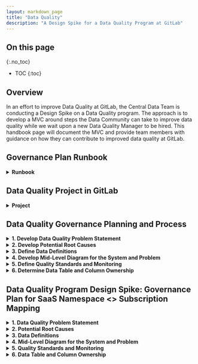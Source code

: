 ```yaml
---
layout: markdown_page
title: "Data Quality"
description: "A Design Spike for a Data Quality Program at GitLab"
---
```


## On this page
{:.no_toc}

- TOC
{:toc}

## Overview

In an effort to improve Data Quality at GitLab, the Central Data Team is conducting a Design Spike on a Data Quality program. The approach is to develop a MVC around steps the Data Community can take to improve data quality while we wait upon a new Data Quality Manager to be hired. This handbook page will document the MVC and provide team members with guidance on how they can contribute to improved data quality at GitLab.

## Governance Plan Runbook

<details markdown=1>

<summary><b>Runbook</b></summary>

The governance plan runbook is intended to facilitate the implementation and adoption of the governance plan. It is meant to make data management easy and provide flexibility and continuous improvement. The below steps should be considered when implementing the plan:

1. Determine the DRI that will write the problem statement in step #1, will open the epic in the Data Quality Project, and will be responsible for guiding the cross-functional team through the remaining steps of the data governance plan. 

1. Create a new section on this handbook page for the data quality issue and provide the governance plan. Provide a link to the epic in the Data Quality Project.

1. The DRI should facilitate the completion of the data quality governance plan. This should be a collaborative effort between business, functional analytics, and central data teams.

1. All data quality issues should be opened in the Data Quality Project. If there is an existing epic that addresses the root cause of the problem, then the issue should be linked to that epic. If there is no epic opened that addresses the problem, then a DRI needs to be identified to complete step #1 below and faciliate the execution of the data quality governance plan.

</details>

## Data Quality Project in GitLab

<details markdown=1>

<summary><b>Project</b></summary>

Coming soon. A link will be provided to the Data Quality Project as well as guidance on the operations of the issues and labels in the project.

</details>

## Data Quality Governance Planning and Process

<details markdown=1>

<summary><b>1. Develop Data Quality Problem Statement</b></summary>

The problem statement should define what the data quality problem is and what impact it has on business outcomes. The problem statement should be added to an epic in the Data Quality Project using the data quality epic template. 

</details>

<details markdown=1>

<summary><b>2. Develop Potential Root Causes</b></summary>

The root causes for the data quality issue identified in the problem statement should be determined and added to the epic. These root causes can be business process related or they can be related to technical configurations in source system applications. All issues related to the same problem statement and root causes should be opened in the Data Quality Project and linked to the related epic. Oftentimes, many data quality issues are opened for the same problem statement. This approach of having a high level epic with the problem statement and root causes and linking related issues to it will help correlate data quality problems to the right root cause Epic.

</details>

<details markdown=1>

<summary><b>3. Define Data Definitions</b></summary>

Pursuant to the root causes identified in the problem statement, identify the source system, source system database table, source system field, and source system field definition. This step is meant to document the source system entities and defintions at the point of data production before that data is emitted in a data pipeline. 

</details>

<details markdown=1>

<summary><b>4. Develop Mid-Level Diagram for the System and Problem</b></summary>

Solving data quality problems requires a cross-functional team working collaboratively to resolve the issues. It can be challenging to align on the various systems, applications, and data when team members may not be familiar with certain areas of the data pipelines. Therefore, a mid-level diagram that is simple to understand for all stakeholders and provides an overview of the systems, applications, and data should be provided.

</details>

<details markdown=1>

<summary><b>5. Define Quality Standards and Monitoring</b></summary>

Quality standards relating to the issues defined in the problem statement should be identified. For example, for mapping SaaS Namespaces to subscriptions, should the quality standard be 95% or 100% coverage, or somewhere inbetween? A Sisense or Tableau chart should be developed to provide the data detection rule results to monitor the quality standard. Also, a business impact detection chart should be provided to illustrate the impact to the business for not meeting the quality standard. 

</details>

<details markdown=1>

<summary><b>6. Determine Data Table and Column Ownership</b></summary>

All applicable data tables and fields should be listed. The four main tables to focus on are the source system table, the source table in Snowflake, either the common_prep or common enterprise dimensional model table in Snowflake, and a mart or report table in Snowflake. Team members should be assigned to each table and column as DRIs for the quality of data in the respective table and field. Generally speaking, the Backend Engineer and/or Product Manager should be DRI for the source system table, the Data Platform Engineer should be DRI for the source table in Snowflake, the Analytics Engineer should be DRI for the common_prep or common table, and the Functional Analyst should be the DRI for any mart or reporting table.

</details>

## Data Quality Program Design Spike: Governance Plan for SaaS Namespace <> Subscription Mapping

<details markdown=1>

<summary><b>1. Data Quality Problem Statement</b></summary>

There have been an increased amount of issues raised to the CS Ops team regarding customer namespaces that either do not have product usage data displaying or their product usage data is very outdated. This lack of data, or lack of new data, prevents us from generating health, adoption, and maturity scores for the customers experiencing this problem.

**DRAFT: Link to Epic in the Data Group will be provided**

</details>

<details markdown=1>

<summary><b>2. Potential Root Causes</b></summary>

**SaaS subscription are not assigned to a namespace/group in Zuora for several potential reasons** (in descending order of occurrence):

1. **Multi-year ramped subscriptions (old)**, where each ramp segment is created as a separate subscription in Zuora. It's likely the customer loses access when the previous ramp subscription segment expires.
1. **Subscriptions with Entity other than US**. This may mean that a subscription was created as a renewal on a different Zuora account, and none of the previous data transferred. It's likely the customer doesn't have access. [Related dashboard?](https://app.periscopedata.com/app/gitlab:safe-dashboard/1062859/Change-of-Entity---Orders)
1. **Subscriptions are created by a Human in Zuora**. Namespace assignment doesn't automatically transfer to the new subscription. This might be a subset of `#2`.
1. **Order in CustomersDot has NamespaceId assigned, but not the related Zuora Subscription**. Customer does have access in this case. [Issue](https://gitlab.com/gitlab-org/customers-gitlab-com/-/issues/5171).
1. **Subscription was purchased via a Reseller**. Support has to help with namespace assignment, because customer has no access to CDot to do it themselves. It's likely the customer doesn't have access.
1. **Subscription was de-booked / rebooked to correct an error**. The quote is pushed from SFDC, but Zuora notification profile is silenced to avoid notifications sent to customer. De-booked subscription data (like namespace) doesn’t transfer. <sup>\*</sup>Need to [understand this more](https://gitlab.com/gitlab-org/fulfillment-meta/-/issues/634#note_1237253100).

</details>

<details markdown=1>

<summary><b>3. Data Definitions</b></summary>

| Source System | Source System Table | Source System Field Name | Source System Field Name Defintion | 
|     --        | --                  | --                       | --                |
|   [Zuora](https://knowledgecenter.zuora.com/Zuora_Central_Platform/API/G_SOAP_API/E1_SOAP_API_Object_Reference/Subscription)      |  subscription       |   id (SubscriptionId)    |  The ID of this object. Upon creation, the ID of this object is SubscriptionId.  |
|     Zuora        | subscription        | GITLABNAMESPACEID__C     | The SaaS Namespace Id that the subscription is associated with. This is a custom field added by GitLab's Fulfillment team   |

</details>

<details markdown=1>

<summary><b>4. Mid-Level Diagram for the System and Problem</b></summary>

`Coming soon...`

</details>

<details markdown=1>

<summary><b>5. Quality Standards and Monitoring</b></summary>

The SaaS section of this [Instances w/out Subscriptions](https://app.periscopedata.com/app/gitlab:safe-dashboard/1056238/WIP-@bbutterfield-Instances-w-out-Subscriptions) dashboard provides the following metrics:

1. Percent of Paying SaaS Subscriptions Missing Namespace ID
1. Number of paying SaaS Subscriptions Missing Namespace ID
1. Percent of SaaS ARR Missing Namespace ID
1. Total SaaS ARR Missing Namespace ID
1. Total SaaS ARR Missing Namespace ID and Number of paying SaaS Subscriptions Missing Namespace ID by Product Tier

**DRAFT: Quality standards should be considered and set for each of the above metrics.**

</details>

<details markdown=1>

<summary><b>6. Data Table and Column Ownership</b></summary>

**Source System Table**

| System | Table | Field | DRI | 
|     --        | --           | --           | --  |
|    Zuora           |    subscription      |    subscriptionid          |  TBD   |
|    Zuora           |    subscription      |    GITLABNAMESPACEID__C    |  TBD   |

**Snowflake Source Table**

| System | Table | Field | DRI | 
|     --        | --           | --           | --  |
|     Snowflake          |    zuora_subscription_source      |   subscription_id     |  TBD  |
|     Snowflake          |    zuora_subscription_source      |   namespace_id        |  TBD  |

**Snowflake Common_Prep or Common Table**

| System | Table | Field | DRI | 
|     --        | --           | --           | --  |
|     Snowflake          |     prep_subscription   |    dim_subscription_id     |  TBD   |
|     Snowflake          |     prep_subscription   |    namespace_id     |  TBD   |

**Snowflake Mart or Reporting Table**

| System | Table | Field | DRI | 
|     --        | --           | --           | --  |
|     Snowflake    |    PUMP_GAINSIGHT_METRICS_MONTHLY_PAID   |   DIM_NAMESPACE_ID    |  TBD   |
|     Snowflake    |    PUMP_GAINSIGHT_METRICS_MONTHLY_PAID   |   DIM_SUBSCRIPTION_ID_ORIGINAL    |  TBD   |


</details>





